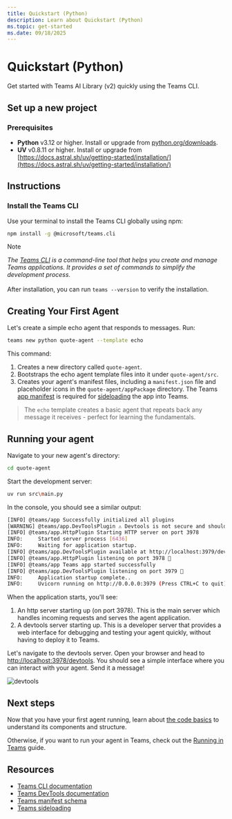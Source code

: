 ```yaml
---
title: Quickstart (Python)
description: Learn about Quickstart (Python)
ms.topic: get-started
ms.date: 09/18/2025
---
```


# Quickstart (Python)

Get started with Teams AI Library (v2) quickly using the Teams CLI.

## Set up a new project

### Prerequisites

- **Python** v3.12 or higher. Install or upgrade from [python.org/downloads](https://www.python.org/downloads/).
- **UV** v0.8.11 or higher. Install or upgrade from [https://docs.astral.sh/uv/getting-started/installation/](https://docs.astral.sh/uv/getting-started/installation/)

## Instructions

### Install the Teams CLI

Use your terminal to install the Teams CLI globally using npm:


```sh
npm install -g @microsoft/teams.cli
```


> [!NOTE]
> _The [Teams CLI](~/developer-tools/cli.md) is a command-line tool that helps you create and manage Teams applications. It provides a set of commands to simplify the development process._<br /><br />
> After installation, you can run `teams --version` to verify the installation.

## Creating Your First Agent

Let's create a simple echo agent that responds to messages. Run:


```sh
teams new python quote-agent --template echo
```

This command:

1. Creates a new directory called `quote-agent`.
2. Bootstraps the echo agent template files into it under `quote-agent/src`.
3. Creates your agent's manifest files, including a `manifest.json` file and placeholder icons in the `quote-agent/appPackage` directory. The Teams [app manifest](/microsoftteams/platform/resources/schema/manifest-schema) is required for [sideloading](/microsoftteams/platform/concepts/deploy-and-publish/apps-upload) the app into Teams.

> The `echo` template creates a basic agent that repeats back any message it receives - perfect for learning the fundamentals.

## Running your agent

Navigate to your new agent's directory:

```sh
cd quote-agent
```

Start the development server:


```sh
uv run src\main.py
```


In the console, you should see a similar output:


```sh
[INFO] @teams/app Successfully initialized all plugins
[WARNING] @teams/app.DevToolsPlugin ⚠️ Devtools is not secure and should not be used in production environments ⚠️
[INFO] @teams/app.HttpPlugin Starting HTTP server on port 3978
INFO:     Started server process [6436]
INFO:     Waiting for application startup.
[INFO] @teams/app.DevToolsPlugin available at http://localhost:3979/devtools
[INFO] @teams/app.HttpPlugin listening on port 3978 🚀
[INFO] @teams/app Teams app started successfully
[INFO] @teams/app.DevToolsPlugin listening on port 3979 🚀
INFO:     Application startup complete..
INFO:     Uvicorn running on http://0.0.0.0:3979 (Press CTRL+C to quit)
```


When the application starts, you'll see:

1. An http server starting up (on port 3978). This is the main server which handles incoming requests and serves the agent application.
2. A devtools server starting up. This is a developer server that provides a web interface for debugging and testing your agent quickly, without having to deploy it to Teams.

Let's navigate to the devtools server. Open your browser and head to [http://localhost:3978/devtools](http://localhost:3978/devtools). You should see a simple interface where you can interact with your agent. Send it a message!

![devtools](~/assets/screenshots/devtools-echo-chat.png)

## Next steps

Now that you have your first agent running, learn about [the code basics](code-basics.md) to understand its components and structure.

Otherwise, if you want to run your agent in Teams, check out the [Running in Teams](./running-in-teams/running-in-teams.md) guide.

## Resources

- [Teams CLI documentation](~/developer-tools/cli.md)
- [Teams DevTools documentation](/developer-tools/devtools)
- [Teams manifest schema](/microsoftteams/platform/resources/schema/manifest-schema)
- [Teams sideloading](/microsoftteams/platform/concepts/deploy-and-publish/apps-upload)
